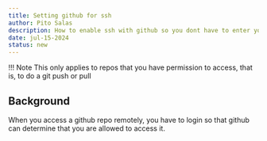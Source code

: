 ```yaml
---
title: Setting github for ssh
author: Pito Salas
description: How to enable ssh with github so you dont have to enter your password over and over again
date: jul-15-2024
status: new
---
```

!!! Note
    This only applies to repos that you have permission to access, that is, to do a git push or pull

## Background

When you access a github repo remotely, you have to login so that github can determine that you are allowed to access it.
